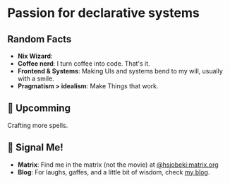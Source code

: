 # Passion for declarative systems

## Random Facts

- **Nix Wizard**: 
- **Coffee nerd**: I turn coffee into code. That's it.
- **Frontend & Systems**: Making UIs and systems bend to my will, usually with a smile.
- **Pragmatism > idealism**: Make Things that work.

## 🎯 Upcomming

Crafting more spells.

## 📡 Signal Me!

- **Matrix**: Find me in the matrix (not the movie) at [@hsjobeki:matrix.org](https://matrix.to/#/@hsjobeki:matrix.org)
- **Blog**: For laughs, gaffes, and a little bit of wisdom, check [my blog](https://hsjobeki.dev/blog).


